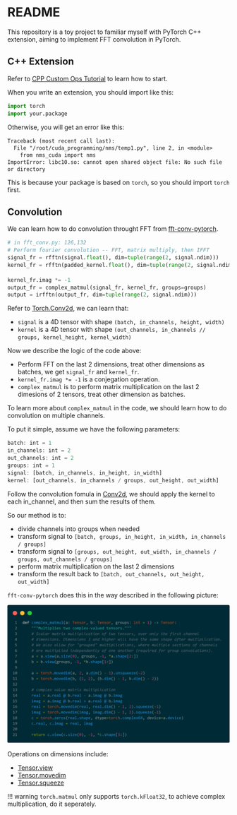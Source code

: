# README
This repository is a toy project to familiar myself with PyTorch C++ extension, aiming to implement FFT convolution in PyTorch.

## C++ Extension
Refer to [CPP Custom Ops Tutorial](https://pytorch.org/tutorials/advanced/cpp_custom_ops.html#cpp-custom-ops-tutorial) to learn how to start.

When you write an extension, you should import like this:
```py
import torch
import your.package
```
Otherwise, you will get an error like this:
```shell
Traceback (most recent call last):
  File "/root/cuda_programming/nms/temp1.py", line 2, in <module>
    from nms_cuda import nms
ImportError: libc10.so: cannot open shared object file: No such file or directory
```
This is because your package is based on `torch`, so you should import `torch` first.

## Convolution
We can learn how to do convolution throught FFT from [fft-conv-pytorch](https://github.com/fkodom/fft-conv-pytorch).
```python
# in fft_conv.py: 126,132
# Perform fourier convolution -- FFT, matrix multiply, then IFFT
signal_fr = rfftn(signal.float(), dim=tuple(range(2, signal.ndim)))
kernel_fr = rfftn(padded_kernel.float(), dim=tuple(range(2, signal.ndim)))

kernel_fr.imag *= -1
output_fr = complex_matmul(signal_fr, kernel_fr, groups=groups)
output = irfftn(output_fr, dim=tuple(range(2, signal.ndim)))
```

Refer to [Torch.Conv2d](https://pytorch.org/docs/stable/generated/torch.nn.Conv2d.html), we can learn that:
* `signal` is a 4D tensor with shape `(batch, in_channels, height, width)`
* `kernel` is a 4D tensor with shape `(out_channels, in_channels // groups, kernel_height, kernel_width)`

Now we describe the logic of the code above:
* Perform FFT on the last 2 dimensions, treat other dimensions as batches, we get `signal_fr` and `kernel_fr`.
* `kernel_fr.imag *= -1` is a conjegation operation.
* `complex_matmul` is to perform matrix multiplication on the last 2 dimesions of 2 tensors, treat other dimension as batches.

To learn more about `complex_matmul` in the code, we should learn how to do convolution on multiple channels.

To put it simple, assume we have the following parameters:
```js
batch: int = 1
in_channels: int = 2
out_channels: int = 2
groups: int = 1
signal: [batch, in_channels, in_height, in_width]
kernel: [out_channels, in_channels / groups, out_height, out_width]
```

Follow the convolution fomula in [Conv2d](https://pytorch.org/docs/stable/generated/torch.nn.Conv2d.html), we should apply the kernel to each in_channel, and then sum the results of them.

So our method is to:
* divide channels into groups when needed
* transform signal to `[batch, groups, in_height, in_width, in_channels / groups]`
* transform signal to `[groups, out_height, out_width, in_channels / groups, out_channels / groups]`
* perform matrix multiplication on the last 2 dimensions
* transform the result back to `[batch, out_channels, out_height, out_width]`

`fft-conv-pytorch` does this in the way described in the following picture:

![fft-conv-pytorch-matmul](./assets/conv2d_matmul.png)

Operations on dimensions include:
* [Tensor.view](https://pytorch.org/docs/stable/generated/torch.Tensor.view.html#torch.Tensor.view)
* [Tensor.movedim](https://pytorch.org/docs/stable/generated/torch.movedim.html)
* [Tensor.squeeze](https://pytorch.org/docs/stable/generated/torch.squeeze.html)

!!! warning `torch.matmul` only supports `torch.kFloat32`, to achieve complex multiplication, do it seperately.